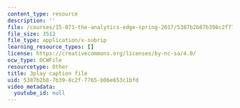 ```yaml
---
content_type: resource
description: ''
file: /courses/15-071-the-analytics-edge-spring-2017/5387b2b87b398c2f7765b06e653c1bfd_RS4Ol9PzxCM.srt
file_size: 3512
file_type: application/x-subrip
learning_resource_types: []
license: https://creativecommons.org/licenses/by-nc-sa/4.0/
ocw_type: OCWFile
resourcetype: Other
title: 3play caption file
uid: 5387b2b8-7b39-8c2f-7765-b06e653c1bfd
video_metadata:
  youtube_id: null
---
```

